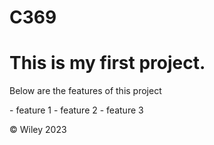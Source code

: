 # C369

<h1> This is my first project.</h1>
<p>Below are the features of this project</p>
- feature 1
- feature 2
- feature 3
<p>&copy Wiley 2023</p>
